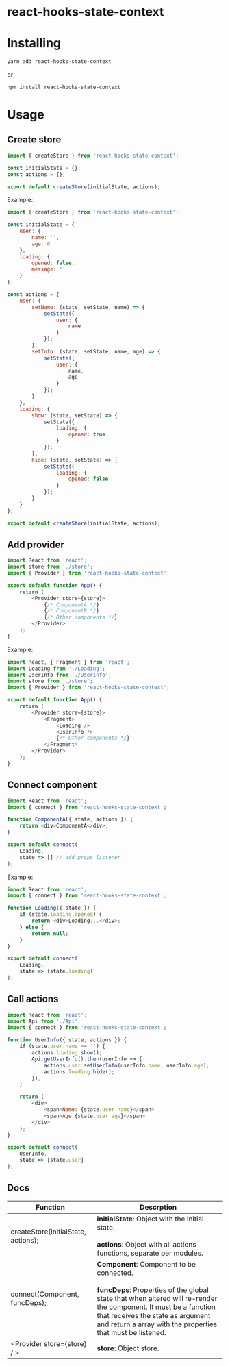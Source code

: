 # react-hooks-state-context

# Installing

```bash
yarn add react-hooks-state-context
```

or

```bash
npm install react-hooks-state-context
```

# Usage

## Create store

```js
import { createStore } from 'react-hooks-state-context';

const initialState = {};
const actions = {};

export default createStore(initialState, actions);
```

Example:

```js
import { createStore } from 'react-hooks-state-context';

const initialState = {
    user: {
        name: '',
        age: 0
    },
    loading: {
        opened: false,
        message: ''
    }
};

const actions = {
    user: {
        setName: (state, setState, name) => {
            setState({
                user: {
                    name
                }
            });
        },
        setInfo: (state, setState, name, age) => {
            setState({
                user: {
                    name,
                    age
                }
            });
        }
    },
    loading: {
        show: (state, setState) => {
            setState({
                loading: {
                    opened: true
                }
            });
        },
        hide: (state, setState) => {
            setState({
                loading: {
                    opened: false
                }
            });
        }
    }
};

export default createStore(initialState, actions);
```

## Add provider

```js
import React from 'react';
import store from './store';
import { Provider } from 'react-hooks-state-context';

export default function App() {
    return (
        <Provider store={store}>
            {/* ComponentA */}
            {/* ComponentB */}
            {/* Other components */}
        </Provider>
    );
}
```

Example:

```js
import React, { Fragment } from 'react';
import Loading from './Loading';
import UserInfo from './UserInfo';
import store from './store';
import { Provider } from 'react-hooks-state-context';

export default function App() {
    return (
        <Provider store={store}>
            <Fragment>
                <Loading />
                <UserInfo />
                {/* Other components */}
            </Fragment>
        </Provider>
    );
}
```

## Connect component

```js
import React from 'react';
import { connect } from 'react-hooks-state-context';

function ComponentA({ state, actions }) {
    return <div>ComponentA</div>;
}

export default connect(
    Loading,
    state => [] // add props listener
);
```

Example:

```js
import React from 'react';
import { connect } from 'react-hooks-state-context';

function Loading({ state }) {
    if (state.loading.opened) {
        return <div>Loading...</div>;
    } else {
        return null;
    }
}

export default connect(
    Loading,
    state => [state.loading]
);
```

## Call actions

```js
import React from 'react';
import Api from './Api';
import { connect } from 'react-hooks-state-context';

function UserInfo({ state, actions }) {
    if (state.user.name == '') {
        actions.loading.show();
        Api.getUserInfo().then(userInfo => {
            actions.user.setUserInfo(userInfo.name, userInfo.age);
            actions.loading.hide();
        });
    }

    return (
        <div>
            <span>Name: {state.user.name}</span>
            <span>Age:{state.user.age}</span>
        </div>
    );
}

export default connect(
    UserInfo,
    state => [state.user]
);
```

## Docs

| Function                            | Descrption                                                                                                                                                                                                                                                              |
| ----------------------------------- | ----------------------------------------------------------------------------------------------------------------------------------------------------------------------------------------------------------------------------------------------------------------------- |
| createStore(initialState, actions); | **initialState**: Object with the initial state. <br><br> **actions**: Object with all actions functions, separate per modules.                                                                                                                                         |
| connect(Component, funcDeps);       | **Component**: Component to be connected. <br><br> **funcDeps**: Properties of the global state that when altered will re-render the component. It must be a function that receives the state as argument and return a array with the properties that must be listened. |
| &lt;Provider store={store} / &gt;   | **store**: Object store.                                                                                                                                                                                                                                                |
